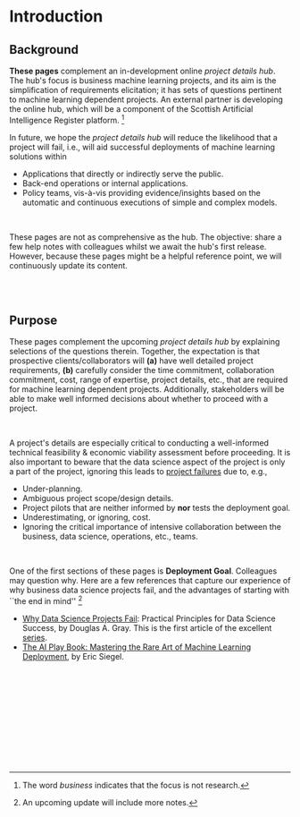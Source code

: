 # Introduction


## Background

**These pages** complement an in-development online *project details hub*.  The hub's focus is business machine learning
projects, and its aim is the simplification of requirements elicitation; it has sets of questions pertinent to machine
learning dependent projects.  An external partner is developing the online hub, which will be a component of the Scottish
Artificial Intelligence Register platform. [^business]

In future, we hope the *project details hub* will reduce the likelihood that a project will fail, i.e., will aid
successful deployments of machine learning solutions within

<ul>
    <li class="disc">Applications that directly or indirectly serve the public.</li>
    <li class="disc">Back-end operations or internal applications.</li>
    <li class="disc">Policy teams, vis-à-vis providing evidence/insights based on the automatic and continuous executions of simple and complex models.</li>
</ul>

<br>

These pages are not as comprehensive as the hub.  The objective: share a few help notes with colleagues whilst we await 
the hub's first release.  However, because these pages might be a helpful reference point, we will continuously update its content.

<br>
<br>

## Purpose

These pages complement the upcoming *project details hub* by explaining selections of the questions therein.  Together, 
the expectation is that prospective clients/collaborators will **(a)** have well detailed project requirements, **(b)** carefully consider the time commitment, collaboration commitment, cost, range of expertise, project details, etc., that are required for machine learning dependent projects.  Additionally, stakeholders will be able to make well informed decisions about whether to proceed with a project.

<br>

A project's details are especially critical to conducting a well-informed technical feasibility & economic 
viability assessment before proceeding.  It is also important to beware that the data science aspect of the project is only a part of the project, ignoring this leads to [project failures](https://www.kdnuggets.com/survey-machine-learning-projects-still-routinely-fail-to-deploy) due to, e.g.,

<ul>
    <li class="disc">Under-planning.</li>
    <li class="disc">Ambiguous project scope/design details.</li>
    <li class="disc">Project pilots that are neither informed by <b>nor</b> tests the deployment goal.</li>
    <li class="disc">Underestimating, or ignoring, cost.</li>
    <li class="disc">Ignoring the critical importance of intensive collaboration between the business, data science, operations, etc.,
teams.</li>
</ul>

<br>

One of the first sections of these pages is **Deployment Goal**.  Colleagues may question why.  Here are a few references that 
capture our experience of why business data science projects fail, and the advantages of starting with ``the end in mind'' [^deployment]

<ul>
    <li class="disc"><a href="https://pubsonline.informs.org/do/10.1287/LYTX.2023.02.04/full/" target="_blank">Why Data Science Projects Fail</a>: Practical Principles for Data Science Success, by Douglas A. Gray.  This is the first article of the excellent <a href="https://pubsonline.informs.org/action/doSearch?target=digital-object-search&content=digitalObjects&Keywords=Principles%20for%20Successful%20Analytics%20Projects" target="_blank">series</a>.</li>
    <li class="disc"><a href="https://mitpress.mit.edu/9780262048903/the-a
i-playbook/" target="_blank">The AI Play Book: Mastering the Rare Art of Machine Learning Deployment</a>, by Eric Siegel.</li>
</ul>

<br>
<br>
<br>
<br>

<br>
<br>
<br>
<br>

[^business]: The word _business_ indicates that the focus is not research.
[^deployment]: An upcoming update will include more notes.

<br>
<br>
